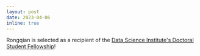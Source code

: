 ```yaml
---
layout: post
date: 2023-04-06
inline: true
---
```


Rongqian is selected as a recipient of the [Data Science Institute's Doctoral Student Fellowship](https://datasciences.utoronto.ca/doctoral-student-fellowship/)!